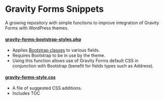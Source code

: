 Gravity Forms Snippets
==========================

A growing repository with simple functions to improve integration of Gravity Forms with WordPress themes.

#### [gravity-forms-bootstrap-styles.php](https://github.com/5t3ph/gravity-forms-snippets/blob/master/gravity-forms-bootstrap-styles.php)
- Applies [Bootstrap classes](http://getbootstrap.com/css/#forms) to various fields.
- Requires Bootstrap to be in use by the theme.
- Using this function allows use of Gravity Forms default CSS in conjunction with Bootstrap (benefit for fields types such as Address).

#### [gravity-forms-style.css](https://github.com/5t3ph/gravity-forms-snippets/blob/master/gravity-forms-style.css)
- A file of suggested CSS additions.
- Includes TOC
